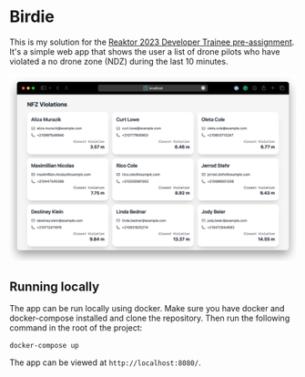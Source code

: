 # Birdie
This is my solution for the [Reaktor 2023 Developer Trainee pre-assignment](https://assignments.reaktor.com/birdnest/). It's a simple web app that shows the user a list of drone pilots who have violated a no drone zone (NDZ) during the last 10 minutes.

![Screenshot of Birdie](https://raw.githubusercontent.com/JuanitoSebastian/birdie-app/main/docs/birdie_screen.jpg)

## Running locally
The app can be run locally using docker. Make sure you have docker and docker-compose installed and clone the repository. Then run the following command in the root of the project:
```
docker-compose up
```
The app can be viewed at `http://localhost:8080/`.

